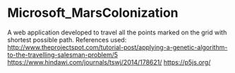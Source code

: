# Microsoft_MarsColonization
A web application developed to travel all the points marked on the grid with shortest possible path.
References used:
http://www.theprojectspot.com/tutorial-post/applying-a-genetic-algorithm-to-the-travelling-salesman-problem/5
https://www.hindawi.com/journals/tswj/2014/178621/
https://p5js.org/
